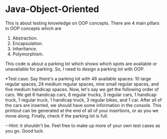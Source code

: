 # Java-Object-Oriented
This is about testing knowledge on OOP concepts.
There are 4 main pillars in OOP concepts which are
1. Abstraction.
2. Encapsulation.
3. Inheritance.
4. Polymorphism.

This code is about a parking lot which shows which spots are available or unavailable for parking. So, I need to design a parking lot with OOP. 

*Test case:  Say there's a parking lot with 48 available spaces: 10 large regular spaces, 24 medium regular spaces, nine small regular spaces, and five medium handicap spaces. Now, let's say we get the following order of cars. We get 6 handicap cars, 8 regular trucks, 3 regular cars, 1 handicap truck, 1 regular truck, 1 handicap truck, 3 regular bikes, and 1 car. After all of the cars are inserted, we should have some information in the console. This printout can be generated at the end of all of your insertions, or as you we move along. Finally, check if the parking lot is full. 

--Hint: it shouldn't be. Feel free to make up more of your own test cases as you go. Good luck.
